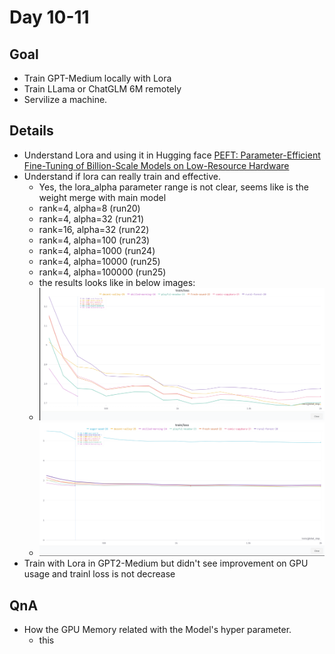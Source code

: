 # Day 10-11

## Goal
- Train GPT-Medium locally with Lora
- Train LLama or ChatGLM 6M remotely
- Servilize a machine.

## Details
- Understand Lora and using it in Hugging face [ PEFT: Parameter-Efficient Fine-Tuning of Billion-Scale Models on Low-Resource Hardware](https://huggingface.co/blog/peft)
- Understand if lora can really train and effective.
    - Yes, the lora_alpha parameter range is not clear, seems like is the weight merge with main model
    - rank=4, alpha=8 (run20)
    - rank=4, alpha=32 (run21)
    - rank=16, alpha=32 (run22)
    - rank=4, alpha=100 (run23)
    - rank=4, alpha=1000 (run24)
    - rank=4, alpha=10000 (run25)
    - rank=4, alpha=100000 (run25)
    - the results looks like in below images:
    - ![Image1](./img/train_loss_lora1.png)
    - ![Image2](./img/train_loss_lora2.png)
- Train with Lora in GPT2-Medium but didn't see improvement on GPU usage and trainl loss is not decrease


## QnA
- How the GPU Memory related with the Model's hyper parameter.
    - this 
